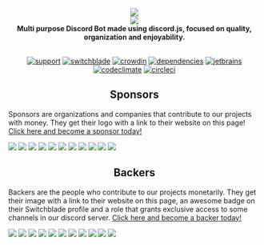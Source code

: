 <div align="center">
  <img src="https://i.imgur.com/LID4HYe.png"><br>
  <img src="https://i.imgur.com/SVyi88i.png"><br>
  <b>Multi purpose Discord Bot made using discord.js, focused on quality, organization and enjoyability.</b><br><br>

  [![support][support-badge]][support-invite]
  [![switchblade][switchblade-badge]][switchblade-invite]
  [![crowdin][crowdin-badge]][crowdin-url]
  [![dependencies][dependencies-badge]][dependencies-url]
  [![jetbrains][jetbrains-badge]][jetbrains-url]
  [![codeclimate][codeclimate-badge]][codeclimate-url]
  [![circleci][circleci-badge]][circleci-url]
</div>

<h2 align="center">Sponsors</h2>

Sponsors are organizations and companies that contribute to our projects with money. They get their logo with a link to their website on this page! [Click here and become a sponsor today!](https://opencollective.com/switchblade#sponsor)

<a href="https://opencollective.com/switchblade/sponsor/0/website?requireActive=false" target="_blank"><img src="https://opencollective.com/switchblade/sponsor/0/avatar.svg?requireActive=false"></a>
<a href="https://opencollective.com/switchblade/sponsor/1/website?requireActive=false" target="_blank"><img src="https://opencollective.com/switchblade/sponsor/1/avatar.svg?requireActive=false"></a>
<a href="https://opencollective.com/switchblade/sponsor/2/website?requireActive=false" target="_blank"><img src="https://opencollective.com/switchblade/sponsor/2/avatar.svg?requireActive=false"></a>
<a href="https://opencollective.com/switchblade/sponsor/3/website?requireActive=false" target="_blank"><img src="https://opencollective.com/switchblade/sponsor/3/avatar.svg?requireActive=false"></a>
<a href="https://opencollective.com/switchblade/sponsor/4/website?requireActive=false" target="_blank"><img src="https://opencollective.com/switchblade/sponsor/4/avatar.svg?requireActive=false"></a>
<a href="https://opencollective.com/switchblade/sponsor/5/website?requireActive=false" target="_blank"><img src="https://opencollective.com/switchblade/sponsor/5/avatar.svg?requireActive=false"></a>
<a href="https://opencollective.com/switchblade/sponsor/6/website?requireActive=false" target="_blank"><img src="https://opencollective.com/switchblade/sponsor/6/avatar.svg?requireActive=false"></a>
<a href="https://opencollective.com/switchblade/sponsor/7/website?requireActive=false" target="_blank"><img src="https://opencollective.com/switchblade/sponsor/7/avatar.svg?requireActive=false"></a>
<a href="https://opencollective.com/switchblade/sponsor/8/website?requireActive=false" target="_blank"><img src="https://opencollective.com/switchblade/sponsor/8/avatar.svg?requireActive=false"></a>
<a href="https://opencollective.com/switchblade/sponsor/9/website?requireActive=false" target="_blank"><img src="https://opencollective.com/switchblade/sponsor/9/avatar.svg?requireActive=false"></a>
<a href="https://opencollective.com/switchblade/sponsor/10/website?requireActive=false" target="_blank"><img src="https://opencollective.com/switchblade/sponsor/10/avatar.svg?requireActive=false"></a>

<h2 align="center">Backers</h2>

Backers are the people who contribute to our projects monetarily. They get their image with a link to their website on this page, an awesome badge on their Switchblade profile and a role that grants exclusive access to some channels in our discord server. [Click here and become a backer today!](https://opencollective.com/switchblade#backer)

<a href="https://opencollective.com/switchblade/backer/0/website?requireActive=false" target="_blank"><img src="https://opencollective.com/switchblade/backer/0/avatar.svg?requireActive=false"></a>
<a href="https://opencollective.com/switchblade/backer/1/website?requireActive=false" target="_blank"><img src="https://opencollective.com/switchblade/backer/1/avatar.svg?requireActive=false"></a>
<a href="https://opencollective.com/switchblade/backer/2/website?requireActive=false" target="_blank"><img src="https://opencollective.com/switchblade/backer/2/avatar.svg?requireActive=false"></a>
<a href="https://opencollective.com/switchblade/backer/3/website?requireActive=false" target="_blank"><img src="https://opencollective.com/switchblade/backer/3/avatar.svg?requireActive=false"></a>
<a href="https://opencollective.com/switchblade/backer/4/website?requireActive=false" target="_blank"><img src="https://opencollective.com/switchblade/backer/4/avatar.svg?requireActive=false"></a>
<a href="https://opencollective.com/switchblade/backer/5/website?requireActive=false" target="_blank"><img src="https://opencollective.com/switchblade/backer/5/avatar.svg?requireActive=false"></a>
<a href="https://opencollective.com/switchblade/backer/6/website?requireActive=false" target="_blank"><img src="https://opencollective.com/switchblade/backer/6/avatar.svg?requireActive=false"></a>
<a href="https://opencollective.com/switchblade/backer/7/website?requireActive=false" target="_blank"><img src="https://opencollective.com/switchblade/backer/7/avatar.svg?requireActive=false"></a>
<a href="https://opencollective.com/switchblade/backer/8/website?requireActive=false" target="_blank"><img src="https://opencollective.com/switchblade/backer/8/avatar.svg?requireActive=false"></a>
<a href="https://opencollective.com/switchblade/backer/9/website?requireActive=false" target="_blank"><img src="https://opencollective.com/switchblade/backer/9/avatar.svg?requireActive=false"></a>
<a href="https://opencollective.com/switchblade/backer/10/website?requireActive=false" target="_blank"><img src="https://opencollective.com/switchblade/backer/10/avatar.svg?requireActive=false"></a>

[support-invite]: https://support.switchblade.xyz
[support-badge]: https://img.shields.io/badge/dynamic/json.svg?label=chat%20on%20Discord&colorB=7289DA&url=https%3A%2F%2Fdiscordapp.com%2Fapi%2Fservers%2F445203868624748555%2Fembed.json&query=%24.members.length&suffix=%20online&logo=discord

[switchblade-invite]: https://invite.switchblade.xyz
[switchblade-badge]: https://img.shields.io/badge/dynamic/json.svg?label=servers&colorB=7289DA&url=https://prod.switchblade.xyz/api/statistics&query=serverCount

[crowdin-url]: https://translate.switchblade.xyz
[crowdin-badge]: https://d322cqt584bo4o.cloudfront.net/switchblade/localized.svg

[dependencies-url]: https://david-dm.org/SwitchbladeBot/switchblade/
[dependencies-badge]: https://david-dm.org/SwitchbladeBot/switchblade/status.svg

[jetbrains-url]: https://www.jetbrains.com/?from=switchblade/
[jetbrains-badge]: https://img.shields.io/badge/Powered%20by%20JetBrains-gray.svg?logo=webstorm

[codeclimate-url]: https://codeclimate.com/github/SwitchbladeBot/switchblade/maintainability
[codeclimate-badge]: https://img.shields.io/codeclimate/maintainability/SwitchbladeBot/switchblade.svg

[circleci-url]: https://circleci.com/gh/SwitchbladeBot/switchblade
[circleci-badge]: https://img.shields.io/circleci/project/github/SwitchbladeBot/switchblade/dev.svg?logo=circleci

[discordbots-widget]: https://discordbots.org/api/widget/445277324175474689.svg
[botsfordiscord-widget]: https://botsfordiscord.com/api/bot/445277324175474689/widget
[discordbotlist-widget]: https://discordbotlist.com/bots/445277324175474689/widget

